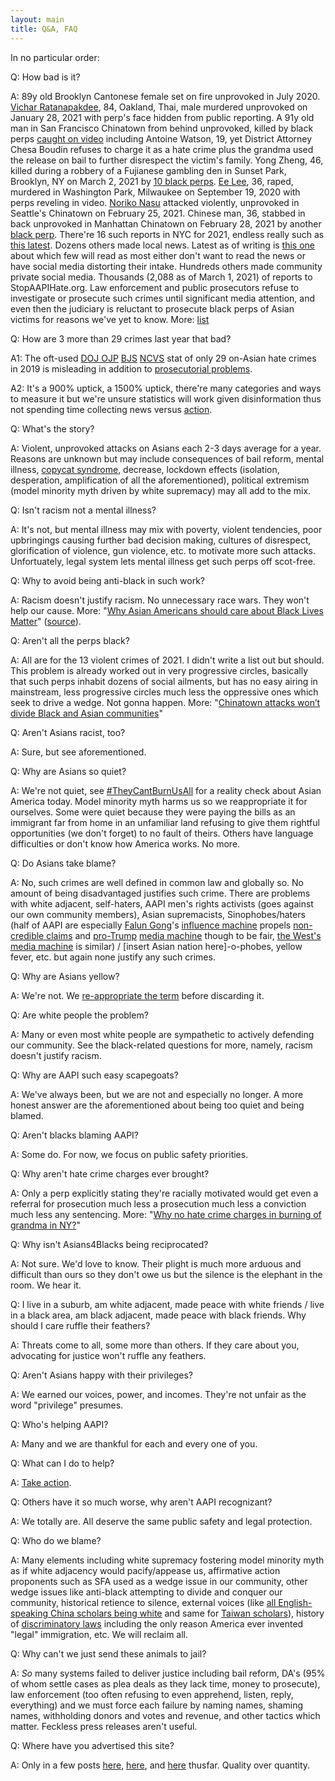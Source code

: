 ```yaml
---
layout: main
title: Q&A, FAQ
---
```


In no particular order:

Q: How bad is it?

A: 89y old Brooklyn Cantonese female set on fire unprovoked in July 2020. [Vichar Ratanapakdee](//en.wikipedia.org/wiki/Murder_of_Vicha_Ratanapakdee), 84, Oakland, Thai, male murdered unprovoked on January 28, 2021 with perp's face hidden from public reporting. A 91y old man in San Francisco Chinatown from behind unprovoked, killed by black perps [caught on video](//twitter.com/DionLimTV/status/1356098895604895745) including Antoine Watson, 19, yet District Attorney Chesa Boudin refuses to charge it as a hate crime plus the grandma used the release on bail to further disrespect the victim's family. Yong Zheng, 46, killed during a robbery of a Fujianese gambling den in Sunset Park, Brooklyn, NY on March 2, 2021 by [10 black perps](//www.nydailynews.com/new-york/nyc-crime/ny-stabbing-screwdriver-brooklyn-gambling-den-accomplices-20210302-fdxs5lfl5jcxxnspz5bkiupitq-story.html). [Ee Lee](//en.wikipedia.org/wiki/Murder_of_Ee_Lee), 36, raped, murdered in Washington Park, Milwaukee on September 19, 2020 with perps reveling in video. [Noriko Nasu](//www.kiro7.com/news/local/northshore-educator-seriously-injured-possible-hate-crime-attack/264KWNL3VBE5RB2KVMH6FE3H5U) attacked violently, unprovoked in Seattle's Chinatown on February 25, 2021. Chinese man, 36, stabbed in back unprovoked in Manhattan Chinatown on February 28, 2021 by another [black perp](//nextshark.com/chinatown-asian-man-stabbing-new-york/). There're 16 such reports in NYC for 2021, endless really such as [this latest](//twitter.com/CeFaanKim/status/1367168575098802182). Dozens others made local news. Latest as of writing is [this one](//abc7news.com/video-shows-attack-on-older-asian-man-in-sf-laundromat/10386627) about which few will read as most either don't want to read the news or have social media distorting their intake. Hundreds others made community private social media. Thousands (2,088 as of March 1, 2021) of reports to StopAAPIHate.org. Law enforcement and public prosecutors refuse to investigate or prosecute such crimes until significant media attention, and even then the judiciary is reluctant to prosecute black perps of Asian victims for reasons we've yet to know.
More: [list](//en.wikipedia.org/wiki/List_of_incidents_of_xenophobia_and_racism_related_to_the_COVID-19_pandemic#United_States)


Q: How are 3 more than 29 crimes last year that bad?

A1: The oft-used [DOJ OJP](//ojp.gov) [BJS](//bjs.gov) [NCVS](//bjs.gov/index.cfm?ty=tp&tid=91) stat of only 29 on-Asian hate crimes in 2019 is misleading in addition to [prosecutorial problems](#prosection).

A2: It's a 900% uptick, a 1500% uptick, there're many categories and ways to measure it but we're unsure statistics will work given disinformation thus not spending time collecting news versus [action](/).


Q: What's the story?

A: Violent, unprovoked attacks on Asians each 2-3 days average for a year. Reasons are unknown but may include consequences of bail reform, mental illness, [copycat syndrome](//www.quora.com/What-is-a-copycat-syndrome), decrease, lockdown effects (isolation, desperation, amplification of all the aforementioned), political extremism (model minority myth driven by white supremacy) may all add to the mix.


Q: Isn't racism not a mental illness?

A: It's not, but mental illness may mix with poverty, violent tendencies, poor upbringings causing further bad decision making, cultures of disrespect, glorification of violence, gun violence, etc. to motivate more such attacks. Unfortuately, legal system lets mental illness get such perps off scot-free.


Q: Why to avoid being anti-black in such work?

A: Racism doesn't justify racism. No unnecessary race wars. They won't help our cause.
More: "[Why Asian Americans should care about Black Lives Matter](//www.dukechronicle.com/article/2020/06/why-asian-americans-should-care-about-black-lives-matter)" ([source](//facebook.com/groups/asiansnow/permalink/4123151214384498)). 


Q: Aren't all the perps black?

A: All are for the 13 violent crimes of 2021. I didn't write a list out but should. This problem is already worked out in very progressive circles, basically that such perps inhabit dozens of social ailments, but has no easy airing in mainstream, less progressive circles much less the oppressive ones which seek to drive a wedge. Not gonna happen.
More: "[Chinatown attacks won’t divide Black and Asian communities](//www.mercurynews.com/2021/03/03/opinion-chinatown-attacks-wont-divide-black-and-asian-communities/amp/)"


Q: Aren't Asians racist, too?

A: Sure, but see aforementioned.


Q: Why are Asians so quiet?

A: We're not quiet, see [#TheyCantBurnUsAll](//twitter.com/theycantburnusall) for a reality check about Asian America today. Model minority myth harms us so we reappropriate it for ourselves. Some were quiet because they were paying the bills as an immigrant far from home in an unfamiliar land refusing to give them rightful opportunities (we don't forget) to no fault of theirs. Others have language difficulties or don't know how America works. No more.


Q: Do Asians take blame?

A: No, such crimes are well defined in common law and globally so. No amount of being disadvantaged justifies such crime. There are problems with white adjacent, self-haters, AAPI men's rights activists (goes against our own community members), Asian supremacists, Sinophobes/haters (half of AAPI are especially [Falun Gong](//t.co/anWr1FwZpk)'s [influence machine](//t.co/Uw6qcsUsUp) propels [non-credible claims](//t.co/t0kek6t0Gv) and [pro-Trump](//t.co/t1LPIOmv22) [media machine](//t.co/I1VR8i3jQP) though to be fair, [the West's media machine](//www.youtube.com/watch?v=hjF4GFJMRpY) is similar) / [insert Asian nation here]-o-phobes, yellow fever, etc. but again none justify any such crimes.


Q: Why are Asians yellow?

A: We're not. We [re-appropriate the term](//t.co/RD7IRrTc9z) before discarding it.


Q: Are white people the problem?

A: Many or even most white people are sympathetic to actively defending our community. See the black-related questions for more, namely, racism doesn't justify racism.


Q: Why are AAPI such easy scapegoats?

A: We've always been, but we are not and especially no longer. A more honest answer are the aforementioned about being too quiet and being blamed.


Q: Aren't blacks blaming AAPI?

A: Some do. For now, we focus on public safety priorities.


Q: Why aren't hate crime charges ever brought?

A: Only a perp explicitly stating they're racially motivated would get even a referral for prosecution much less a prosecution much less a conviction much less any sentencing.
More: "[Why no hate crime charges in burning of grandma in NY?](//asamnews.com/2020/10/24/why-some-crimes-against-asian-americans-are-not-designated-hate-crimes)"


Q: Why isn't Asians4Blacks being reciprocated?

A: Not sure. We'd love to know. Their plight is much more arduous and difficult than ours so they don't owe us but the silence is the elephant in the room. We hear it.


Q: I live in a suburb, am white adjacent, made peace with white friends / live in a black area, am black adjacent, made peace with black friends. Why should I care ruffle their feathers?

A: Threats come to all, some more than others. If they care about you, advocating for justice won't ruffle any feathers.


Q: Aren't Asians happy with their privileges?

A: We earned our voices, power, and incomes. They're not unfair as the word "privilege" presumes.


Q: Who's helping AAPI?

A: Many and we are thankful for each and every one of you.


Q: What can I do to help?

A: [Take action](/).


Q: Others have it so much worse, why aren't AAPI recognizant?

A: We totally are. All deserve the same public safety and legal protection.


Q: Who do we blame?

A: Many elements including white supremacy fostering model minority myth as if white adjacency would pacify/appease us, affirmative action proponents such as SFA used as a wedge issue in our community, other wedge issues like anti-black attempting to divide and conquer our community, historical retience to silence, external voices (like [all English-speaking China scholars being white](//twitter.com/carlzha/status/1188276177447710721) and same for [Taiwan scholars](//twitter.com/StoriesByEli/status/1316380994291859456)), history of [discriminatory laws](//en.wikipedia.org/wiki/Chinese_Exclusion_Act) including the only reason America ever invented "legal" immigration, etc. We will reclaim all.


Q: Why can't we just send these animals to jail?

A: _So_ many systems failed to deliver justice including bail reform, DA's (95% of whom settle cases as plea deals as they lack time, money to prosecute), law enforcement (too often refusing to even apprehend, listen, reply, everything) and we must force each failure by naming names, shaming names, withholding donors and votes and revenue, and other tactics which matter. Feckless press releases aren't useful.


Q: Where have you advertised this site?

A: Only in a few posts [here](//www.facebook.com/groups/asiansnow/permalink/3175347062498256/), [here](//www.facebook.com/CeFaanKimTV/posts/1618634198331654), and [here](//www.facebook.com/DionLimTV/posts/3730814446994126) thusfar. Quality over quantity.
